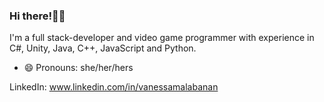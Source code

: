 ### Hi there!👋🏼
I'm a full stack-developer and video game programmer with experience in C#, Unity, Java, C++, JavaScript and Python.

- 😄 Pronouns: she/her/hers

LinkedIn: www.linkedin.com/in/vanessamalabanan

<!--
**vmalabanan/vmalabanan** is a ✨ _special_ ✨ repository because its `README.md` (this file) appears on your GitHub profile.

Here are some ideas to get you started:

- 🔭 I’m currently working on ...
- 🌱 I’m currently learning ...
- 👯 I’m looking to collaborate on ...
- 🤔 I’m looking for help with ...
- 💬 Ask me about ...
- 📫 How to reach me: ...
- 😄 Pronouns: ...
- ⚡ Fun fact: ...
-->
